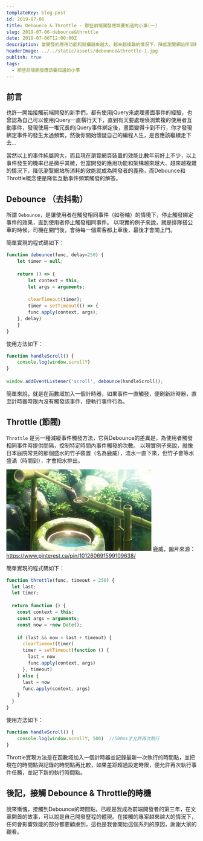 ```yaml
---
templateKey: blog-post
id: 2019-07-06
title: Debounce & Throttle - 那些前端開發應該要知道的小事(一)
slug: 2019-07-06-debounce&throttle
date: 2019-07-06T12:00:00Z
description: 當開發的應用功能和架構越來越大、越來越複雜的情況下，降低瀏覽網站所消耗的效能就成為開發者的義務，而Debounce和Throttle概念便是降低互動事件頻繁觸發的解答。
headerImage: ../../static/assets/debounce&throttle-1.jpg
publish: true
tags:
  - 那些前端開發應該要知道的小事
---
```


## 前言

也許一開始接觸前端開發的新手們，都有使用jQuery來處理畫面事件的經驗，也曾認為自己可以使用jQuery一直橫行天下，直到有天要處理偵測繁複的使用者互動事件，發現使用一堆冗長的jQuery事件綁定後，畫面變得卡到不行，你才發現綁定事件的發生太過頻繁，然後你開始懷疑自己的編程人生，是否應該繼續走下去...

當然以上的事件純屬誇大，而且現在瀏覽網頁裝置的效能比數年前好上不少，以上事件發生的機率已是微乎其微，但當開發的應用功能和架構越來越大、越來越複雜的情況下，降低瀏覽網站所消耗的效能就成為開發者的義務，而Debounce和Throttle概念便是降低互動事件頻繁觸發的解答。

## Debounce （去抖動）
所謂 `Debounce`，是讓使用者在觸發相同事件（如卷軸）的情境下，停止觸發綁定事件的效果，直到使用者停止觸發相同事件。
以現實的例子來說，就是排隊搭公車的時候，司機在開門後，會待每一個乘客都上車後，最後才會關上門。

簡單實現的程式碼如下：
```javascript
function debounce(func, delay=250) {
    let timer = null;

    return () => {
        let context = this;
        let args = arguments;

        clearTimeout(timer);
        timer = setTimeout(() => {
        func.apply(context, args);
    }, delay)
    }
}
```

使用方法如下：
```javascript
function handleScroll() {
    console.log(window.scrollY)
}

window.addEventListener('scroll', debounce(handleScroll));
```

簡單來說，就是在函數域加入一個計時器，如果事件一直觸發，便刷新計時器，直至計時器時限內沒有觸發該事件，便執行事件行為。

## Throttle (節閥)
`Throttle` 是另一種減緩事件觸發方法，它與Debounce的差異是，為使用者觸發相同事件時提供間隔，控制特定時間內事件觸發的次數。
以現實例子來說，就像日本庭院常見的那個盛水的竹子裝置（名為鹿威），流水一直下來，但竹子會等水盛滿（時間到），才會把水排出。

![鹿威](../../static/assets/debounce&throttle-2.gif)
鹿威，圖片來源：https://www.pinterest.ca/pin/101260691599109638/

簡單實現的程式碼如下：
```javascript
function throttle(func, timeout = 250) {
  let last;
  let timer;

  return function () {
    const context = this;
    const args = arguments;
    const now = +new Date();

    if (last && now < last + timeout) {
      clearTimeout(timer)
      timer = setTimeout(function () {
        last = now
        func.apply(context, args)
      }, timeout)
    } else {
      last = now
      func.apply(context, args)
    }
  }
}
```

使用方法如下：
```javascript
function handleScroll() {
    console.log(window.scrollY, 500)  //500ms才允許再次執行
}
```

Throttle實現方法是在函數域加入一個計時器並記錄最新一次執行的時間點，並把現在的時間點與記錄的時間點再比較，如果差距超過設定時限，便允許再次執行事件任務，並記下新的執行時間點。

## 後記，接觸 Debounce & Throttle的時機
說來慚愧，接觸到Debounce的時間點，已經是我成為前端開發者的第三年，在文章開首的故事，可以說是自己開發歷程的體現。在接觸的專案越來越大的情況下，任何會影響效能的部分都要顧慮到，這也是我會開始這個系列的原因，謝謝大家的觀看。
